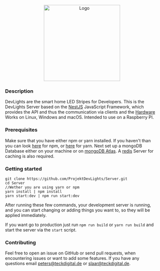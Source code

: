 <p align="center"><img alt="Logo" src="https://i.postimg.cc/vHgyC8nG/logo.png" height="250" /> </p>

### Description
DevLights are the smart home LED Stripes for Developers.
This is the DevLights Server based on the [NestJS](https://nestjs.com) JavaScript Framework, which provides the API and thus the communication via clients and the [Hardware](https://github.com/ProjektDevlights/Hardware)
Works on Linux, Windows and macOS. Intended to use on  a Raspberry PI.

### Prerequisites
Make sure that you have either npm or yarn installed. If you haven't than you can look [here](https://github.com/npm/cli) for npm, or [here](https://classic.yarnpkg.com/en/docs/install) for yarn.
Next set up a mongoDB Database either on your machine or on [mongoDB Atlas](https://www.mongodb.com/cloud/atlas2).
A [redis](https://redis.io/) Server for caching is also required.

### Getting started

    git clone https://github.com/ProjektDevLights/Server.git
    cd Server 
    //Wether you are using yarn or npm
    yarn install | npm install
    yarn start:dev | npm run start:dev

After running these few commands, your development server is running, and you can start changing or adding things you want to, so they will be applied immediately.

If you want go to production just run `npm run build` or `yarn run build` and start the server via the `start` script.

### Contributing
Feel free to open an issue on GitHub or send pull requests, when encountering issues or want to add some features. If you have any questions email [peters@teckdigital.de](mailto:peters@teckdigital.de) or [slaar@teckdigital.de](mailto:slaar@teckdigital.de).
